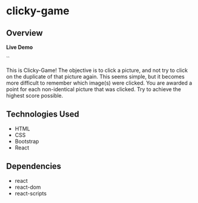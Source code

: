 # clicky-game

## Overview

**Live Demo**

``

This is Clicky-Game! The objective is to click a picture, and not try to click on the duplicate of that picture again. This seems simple, but it becomes more difficult to remember which image(s) were clicked. You are awarded a point for each non-identical picture that was clicked. Try to achieve the highest score possible.

## Technologies Used
- HTML
- CSS
- Bootstrap
- React

## Dependencies
- react
- react-dom
- react-scripts